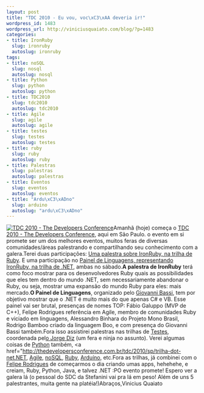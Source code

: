 ```yaml
--- 
layout: post
title: "TDC 2010 - Eu vou, voc\xC3\xAA deveria ir!"
wordpress_id: 1483
wordpress_url: http://viniciusquaiato.com/blog/?p=1483
categories: 
- title: IronRuby
  slug: ironruby
  autoslug: ironruby
tags: 
- title: noSQL
  slug: nosql
  autoslug: nosql
- title: Python
  slug: python
  autoslug: python
- title: TDC2010
  slug: tdc2010
  autoslug: tdc2010
- title: Agile
  slug: agile
  autoslug: agile
- title: testes
  slug: testes
  autoslug: testes
- title: ruby
  slug: ruby
  autoslug: ruby
- title: Palestras
  slug: palestras
  autoslug: palestras
- title: Eventos
  slug: eventos
  autoslug: eventos
- title: "Ardu\xC3\xADno"
  slug: arduino
  autoslug: "ardu\xC3\xADno"
---
```

[![TDC 2010 - The Developers Conference](http://viniciusquaiato.com/images_posts/botao-tdc-grande1-300x243.png "TDC 2010")](http://viniciusquaiato.com/images_posts/botao-tdc-grande1.png)Amanhã (hoje) começa o [TDC 2010 - The Developers Conference](http://thedevelopersconference.com.br/tdc/2010/index.html), aqui em São Paulo. o evento em si promete ser um dos melhores eventos, muitos feras de diversas comunidades/áreas palestrando e compartilhando seu conhecimento com a galera.Terei duas participações: [Uma palestra sobre IronRuby, na trilha de Ruby](http://thedevelopersconference.com.br/tdc/2010/sp/trilha-ruby). E uma participação no [Painel de Linguagens, representando IronRuby, na trilha de .NET](http://thedevelopersconference.com.br/tdc/2010/sp/trilha-dot-net), ambas no sábado.**A palestra de IronRuby** terá como foco mostrar para os desenvolvedores Ruby quais as possibilidades que eles tem dentro do mundo .NET, sem necessariamente abandonar o Ruby, ou seja, mostrar uma expansão do mundo Ruby para eles: mais mercado.**O Painel de Linguagens**, organizado pelo [Giovanni Bassi](http://twitter.com/giovannibassi), tem por objetivo mostrar que o .NET é muito mais do que apenas C# e VB. Esse painel vai ser brutal, presenças de nomes TOP: Fábio Galuppo (MVP de C++), Felipe Rodrigues referência em Agile, membro de comunidades Ruby e viciado em linguagens, Alessandro Binhara do Projeto Mono Brasil, Rodrigo Bamboo criado da linguagem Boo, e com presença do Giovanni Bassi também.Fora isso assistirei palestras nas trilhas de [Testes](http://thedevelopersconference.com.br/tdc/2010/sp/trilha-testes), coordenada pel[o Jorge Diz](http://twitter.com/jorgediz) (um fera e ninja no assunto). Verei algumas coisas de [Python](http://thedevelopersconference.com.br/tdc/2010/sp/trilha-python) também, <a href="http://thedevelopersconference.com.br/tdc/2010/sp/trilha-dot-net.NET, [Agile](http://thedevelopersconference.com.br/tdc/2010/sp/trilha-agile), [noSQL](http://thedevelopersconference.com.br/tdc/2010/sp/trilha-nosql), [Ruby](http://thedevelopersconference.com.br/tdc/2010/sp/trilha-ruby), [Arduíno](http://thedevelopersconference.com.br/tdc/2010/sp/trilha-arduino), etc.Fora as trilhas, já combinei com o [Felipe Rodrigues](http://twitter.com/felipero) de começarmos o dia criando umas apps, hehehehe, e creiam, Ruby, Python, Java, e talvez .NET :PO evento promete! Espero ver a galera lá (o pessoal do SDC da Stefanini vai pra lá em peso! Além de uns 5 palestrantes, muita gente na platéia!)Abraços,Vinicius Quaiato
